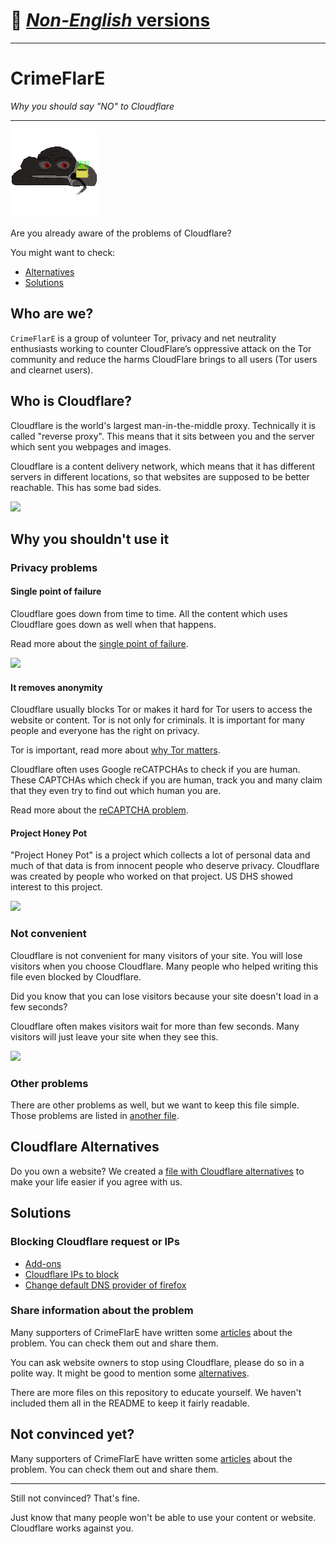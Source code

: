# 👋 [_Non-English_ versions](../README.md)

---


# CrimeFlarE

*Why you should say "NO" to Cloudflare*

---


![CrimeFlarE logo](../image/crimeflare-logo.png)

Are you already aware of the problems of Cloudflare?

You might want to check:
- [Alternatives](#alternatives)
- [Solutions](#solutions)



## Who are we?

`CrimeFlarE` is a group of volunteer Tor, privacy and net neutrality
enthusiasts working to counter CloudFlare’s oppressive attack on the Tor 
community and reduce the harms CloudFlare brings to all users (Tor users and 
clearnet users).

## Who is Cloudflare?

Cloudflare is the world's largest man-in-the-middle proxy. Technically it is called "reverse proxy".
This means that it sits between you and the server which sent you webpages and images.

Cloudflare is a content delivery network, which means that it has different 
servers in different locations, so that websites are supposed to be better 
reachable. This has some bad sides.

![](https://codeberg.org/crimeflare/cloudflare-tor/media/branch/master/image/matthew_prince.jpg)


## Why you shouldn't use it
### Privacy problems
#### Single point of failure

Cloudflare goes down from time to time.
All the content which uses Cloudflare goes down as well when that happens.

Read more about the [single point of failure](../subfiles/single-point-of-failure-problem.md).

![](https://codeberg.org/crimeflare/cloudflare-tor/media/branch/master/image/cloudflareoutage-2020.jpg)


#### It removes anonymity

Cloudflare usually blocks Tor or makes it hard for Tor users to access the 
website or content. Tor is not only for criminals. It is important for many 
people and everyone has the right on privacy.

Tor is important, read more about [why Tor matters](../subfiles/why-tor-matters.md).

Cloudflare often uses Google reCATPCHAs to check if you are human. These
CAPTCHAs which check if you are human, track you and many claim that they
even try to find out which human you are.

Read more about the [reCAPTCHA problem](../subfiles/recaptcha-problem.md).


#### Project Honey Pot

"Project Honey Pot" is a project which collects a lot of personal data
and much of that data is from innocent people who deserve privacy.
Cloudflare was created by people who worked on that project. US DHS showed interest to this project.

![](https://codeberg.org/crimeflare/cloudflare-tor/media/branch/master/image/honeypot.gif)


### Not convenient

Cloudflare is not convenient for many visitors of your site.
You will lose visitors when you choose Cloudflare.
Many people who helped writing this file even blocked by Cloudflare.

Did you know that you can lose visitors because your site doesn't load in a few seconds?

Cloudflare often makes visitors wait for more than few seconds.
Many visitors will just leave your site when they see this.

![](https://codeberg.org/crimeflare/cloudflare-tor/media/branch/master/image/onemorestep.jpg)


### Other problems

There are other problems as well, but we want to keep this file simple.
Those problems are listed in [another file](../subfiles/more-cloudflare-problems.md).


## Cloudflare Alternatives

Do you own a website?
We created a [file with Cloudflare alternatives](../subfiles/cloudflare-alternatives.md)
to make your life easier if you agree with us.


## Solutions
### Blocking Cloudflare request or IPs

- [Add-ons](../what-to-do.md#website-consumer)
- [Cloudflare IPs to block](../cloudflare_inc/)
- [Change default DNS provider of firefox](../subfiles/change-firefox-dns.md)


### Share information about the problem

Many supporters of CrimeFlarE have written some
[articles](../subfiles/articles.md) about the problem.
You can check them out and share them.

You can ask website owners to stop using Cloudflare, please do so in a polite way.
It might be good to mention some [alternatives](#alternatives).

There are more files on this repository to educate yourself.
We haven't included them all in the README to keep it fairly readable.


## Not convinced yet?

Many supporters of CrimeFlarE have written some [articles](../subfiles/articles.md) about the problem.
You can check them out and share them.


---

Still not convinced? That's fine.

Just know that many people won't be able to use your content or website.
Cloudflare works against you.
